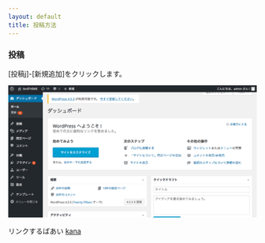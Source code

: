```yaml
---
layout: default
title: 投稿方法 
---
```


### 投稿
[投稿j]-[新規追加]をクリックします。

![kana](./images/toukou-1.png)






リンクするばあい
[kana](/.images/gazou.jpg)